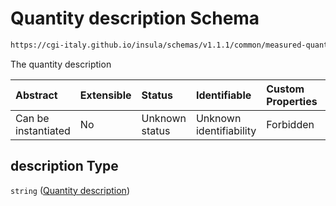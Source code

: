 # Quantity description Schema

```txt
https://cgi-italy.github.io/insula/schemas/v1.1.1/common/measured-quantity.schema.json#/properties/description
```

The quantity description

| Abstract            | Extensible | Status         | Identifiable            | Custom Properties | Additional Properties | Access Restrictions | Defined In                                                                                             |
| :------------------ | :--------- | :------------- | :---------------------- | :---------------- | :-------------------- | :------------------ | :----------------------------------------------------------------------------------------------------- |
| Can be instantiated | No         | Unknown status | Unknown identifiability | Forbidden         | Allowed               | none                | [measured-quantity.schema.json\*](schemas/common/measured-quantity.schema.json) |

## description Type

`string` ([Quantity description](measured-quantity-properties-quantity-description.md))
